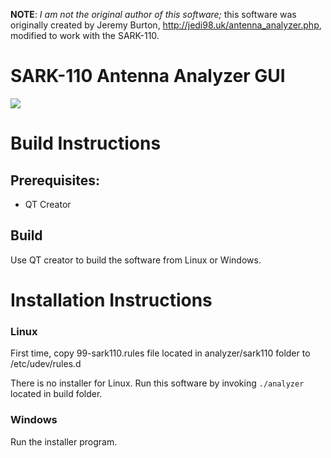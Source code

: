 **NOTE**: *I am not the original author of this software;* this software was
originally created by Jeremy Burton, http://jedi98.uk/antenna_analyzer.php, modified to work with the SARK-110. 

SARK-110 Antenna Analyzer GUI
=======================================

![](http://www.sark110.com/_/rsrc/1522782273174/files/qt-antennaanalyzer/QT-AA-Screenshot.png)

Build Instructions
===================

Prerequisites:
--------------

* QT Creator 

Build
------
Use QT creator to build the software from Linux or Windows.


Installation Instructions
=========================
### Linux
First time, copy 99-sark110.rules file located in analyzer/sark110 folder to /etc/udev/rules.d

There is no installer for Linux. Run this software by invoking `./analyzer` located in build folder.

### Windows
Run the installer program. 
